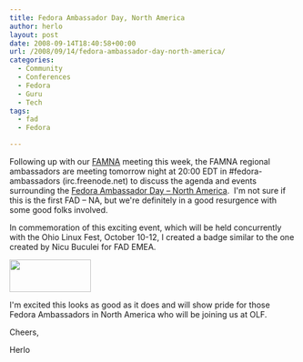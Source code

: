 ```yaml
---
title: Fedora Ambassador Day, North America
author: herlo
layout: post
date: 2008-09-14T18:40:58+00:00
url: /2008/09/14/fedora-ambassador-day-north-america/
categories:
  - Community
  - Conferences
  - Fedora
  - Guru
  - Tech
tags:
  - fad
  - Fedora

---
```

Following up with our <a href="https://fedoraproject.org/wiki/Ambassadors/Meetings/2008-09-09" target="_blank">FAMNA</a> meeting this week, the FAMNA regional ambassadors are meeting tomorrow night at 20:00 EDT in #fedora-ambassadors (irc.freenode.net) to discuss the agenda and events surrounding the <a href="https://fedoraproject.org/wiki/FAD/FADNA2008" target="_blank">Fedora Ambassador Day – North America</a>.  I'm not sure if this is the first FAD – NA, but we're definitely in a good resurgence with some good folks involved.

In commemoration of this exciting event, which will be held concurrently with the Ohio Linux Fest, October 10-12, I created a badge similar to the one created by Nicu Buculei for FAD EMEA.

[<img class="alignnone" title="Going to FAD NA" src="http://herlo.fedorapeople.org/files/going-to-fad-na.png" alt="" width="143" height="57" />][1]

I'm excited this looks as good as it does and will show pride for those Fedora Ambassadors in North America who will be joining us at OLF.

Cheers,

Herlo

 [1]: https://fedoraproject.org/wiki/FAD/FADNA2008